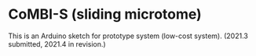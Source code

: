 # CoMBI-S (sliding microtome) 
This is an Arduino sketch for prototype system (low-cost system).
(2021.3 submitted, 2021.4 in revision.)
